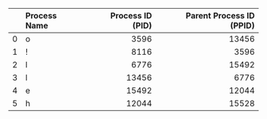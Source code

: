|    | Process Name   |   Process ID (PID) |   Parent Process ID (PPID) |
|---:|:---------------|-------------------:|---------------------------:|
|  0 | o              |               3596 |                      13456 |
|  1 | !              |               8116 |                       3596 |
|  2 | l              |               6776 |                      15492 |
|  3 | l              |              13456 |                       6776 |
|  4 | e              |              15492 |                      12044 |
|  5 | h              |              12044 |                      15528 |